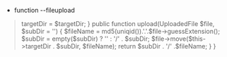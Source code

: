 * function --fileupload
> <?php
> namespace KitBaseBundle\Service;
> 
> use Symfony\Component\HttpFoundation\File\UploadedFile;
> 
> class FileUploader
> {
>     private $targetDir;
> 
>     public function __construct($targetDir)
>     {
>         $this->targetDir = $targetDir;
>     }
> 
>     public function upload(UploadedFile $file, $subDir = '')
>     {
>         $fileName = md5(uniqid()).'.'.$file->guessExtension();
>         $subDir = empty($subDir) ? '' : '/' . $subDir;
>         $file->move($this->targetDir . $subDir, $fileName);
> 
>         return $subDir . '/' .$fileName;
>     }
> }